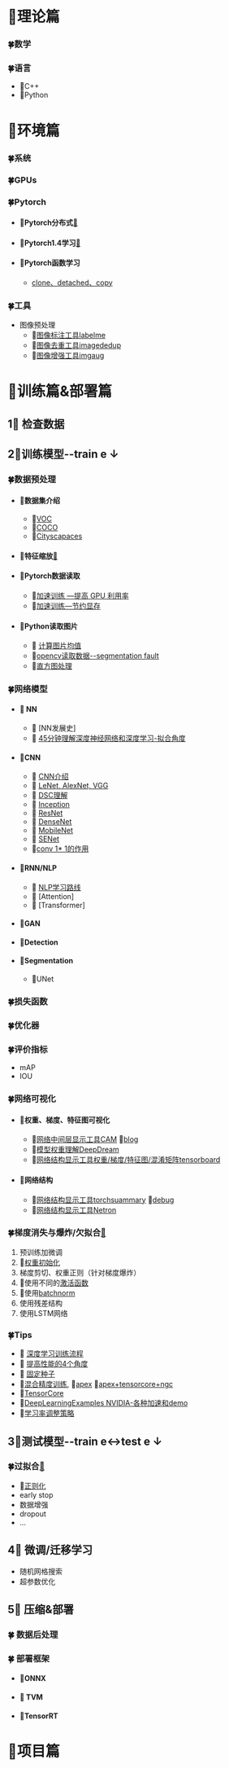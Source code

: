 # 🍭理论篇

### 🍀数学

### 🍀语言

- 🎋C++
- 🎋Python

# 🍭环境篇

### 🍀系统

### 🍀GPUs

### 🍀Pytorch

- #### 🎋Pytorch分布式[🐾](https://github.com/FelixFu-TD/Parallel-Pytorch)

- #### 🎋Pytorch1.4学习[📒](https://github.com/TD-4/Pytorch1.4)

- #### 🎋Pytorch函数学习

  - [clone、detached、copy](envs/pytorch/clone_detache.md)

### 🍀工具

- 图像预处理
  - 🐾[图像标注工具labelme](https://github.com/wkentaro/labelme)
  - 🐾[图像去重工具imagededup](https://github.com/idealo/imagededup)
  - 🐾[图像增强工具imgaug](https://github.com/aleju/imgaug)

# 🍭训练篇&部署篇

## 1⃣️ 检查数据

## 2⃣️训练模型--train e ↓

### 🍀数据预处理

- #### 🎋数据集介绍
  - 🐾[VOC](train/preprocess/voc.md)
  - 🐾[COCO](train/preprocess/coco.md)
  - 🐾[Cityscapaces](https://github.com/mcordts/cityscapesScripts)

- #### 🎋特征缩放[🐾](train/preprocess/featurescale.md)

- #### 🎋Pytorch数据读取

  - 🐾[加速训练 —提高 GPU 利用率](train/preprocess/loaddata.md)
  - 🐾[加速训练—节约显存](train/preprocess/save_mem.md)
  
- #### 🎋Python读取图片

  - 🐾 [计算图片均值](train/preprocess/mean_cal.md)
  - 🐾[opencv读取数据--segmentation fault](train/preprocess/sefgmentationfault.md)
  - 🐾[直方图处理](train/preprocess/histogram.md)

### 🍀网络模型

- #### 🎋 NN

  - 🐾 [NN发展史]
  - 🐾 [45分钟理解深度神经网络和深度学习-拟合角度](http://staff.ustc.edu.cn/~lgliu/Resources/DL/What_is_DeepLearning.html) 

- #### 🎋CNN

  - 🐾 [CNN介绍](train/cnn/introduce_cnn.md)
  - 🐾 [LeNet, AlexNet, VGG](train/cnn/lenet_alexnet_vgg.md)
  - 🐾 [DSC理解](train/cnn/dsc.md)
  - 🐾 [Inception](train/cnn/inception.md)
  - 🐾 [ResNet](train/cnn/resnet.md)
  - 🐾 [DenseNet](train/cnn/densenet.md)
  - 🐾 [MobileNet](train/cnn/mobilenet.md)
  - 🐾 [SENet](train/cnn/senet.md)
  -  🐾[conv 1* 1的作用](train/cnn/conv1.md)

- #### 🎋RNN/NLP

  - 🐾 [NLP学习路线](train/rnn/introduce_rnn.md)
  - 🐾 [Attention]
  - 🐾 [Transformer]

- #### 🎋GAN

- #### 🎋Detection

- #### 🎋Segmentation

  - 🐾UNet

### 🍀损失函数

### 🍀优化器

### 🍀评价指标

- mAP
- IOU

### 🍀网络可视化

- #### 🎋权重、梯度、特征图可视化

  - 🐾[网络中间层显示工具CAM](https://github.com/frgfm/torch-cam)  🐾[blog](https://cloud.tencent.com/developer/article/1674200)
  - 🐾[模型权重理解DeepDream](https://github.com/TD-4/Pytorch-Deep-Dream)
  - 🐾[网络结构显示工具权重/梯度/特征图/混淆矩阵tensorboard](https://github.com/TD-4/PyTorch_Tutorial)

- #### 🎋网络结构

  - 🐾[网络结构显示工具torchsuammary](https://github.com/sksq96/pytorch-summary)  🐾[debug](train/visual/torchsummary.md)
  - 🐾[网络结构显示工具Netron](https://github.com/lutzroeder/netron)

### 🍀梯度消失与爆炸/欠拟合[🐾](train/fit/grad.md)

1. 预训练加微调
2. 🐾[权重初始化](train/fit/init.md)
3. 梯度剪切、权重正则（针对梯度爆炸）
4. 🐾使用不同的[激活函数](train/fit/activation.md)
5. 🐾使用[batchnorm](train/fit/batchnorm.md)
6. 使用残差结构
7. 使用LSTM网络


### 🍀Tips

- 🐾 [深度学习训练流程](train/tips/train_flow.md)
- 🐾 [提高性能的4个角度](train/tips/improve_performence.md)
- 🐾 [固定种子](train/tips/random_seed.md)
- 🐾[混合精度训练](train/tips/apex.md), 🐾[apex](https://github.com/NVIDIA/apex) 🐾[apex+tensorcore+ngc](https://developer.nvidia.com/automatic-mixed-precision)
- 🐾[TensorCore](train/tips/tensorcore.md)
- 🐾[DeepLearningExamples NVIDIA-各种加速和demo](https://github.com/NVIDIA/DeepLearningExamples)
- 🐾[学习率调整策略](train/tips/scheduler.md)

## 3⃣️测试模型--train e↔︎test e ↓

### 🍀过拟合[🐾](train/overfitting/introduce_overfitting.md)

- 🐾[正则化](train/overfitting/regularization.md)
- early stop
- 数据增强
- dropout
- ...

## 4⃣️ 微调/迁移学习

- 随机网格搜索
- 超参数优化

## 5⃣️ 压缩&部署

### 🍀 数据后处理

### 🍀 部署框架

- ####  🎋ONNX

- ####  🎋 TVM

- ####  🎋TensorRT

# 🍭项目篇



